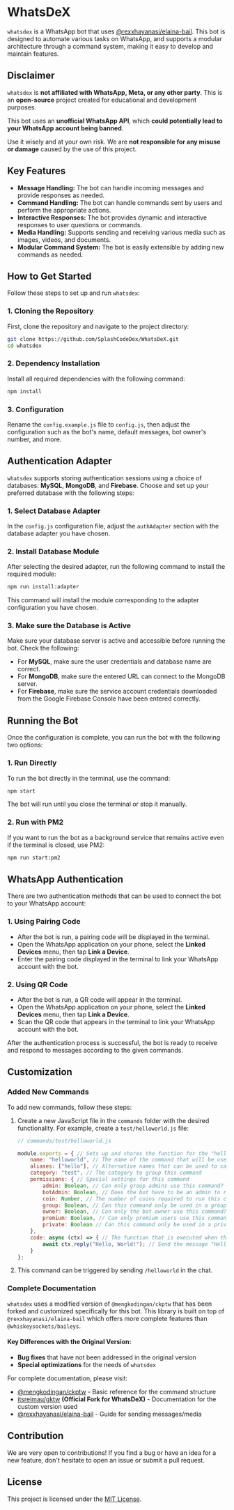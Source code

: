 # WhatsDeX

`whatsdex` is a WhatsApp bot that uses [@rexxhayanasi/elaina-bail](https://www.npmjs.com/package/@rexxhayanasi/elaina-bail). This bot is designed to automate various tasks on WhatsApp, and supports a modular architecture through a command system, making it easy to develop and maintain features.

## Disclaimer

`whatsdex` is **not affiliated with WhatsApp, Meta, or any other party**. This is an **open-source** project created for educational and development purposes.

This bot uses an **unofficial WhatsApp API**, which **could potentially lead to your WhatsApp account being banned**.

Use it wisely and at your own risk. We are **not responsible for any misuse or damage** caused by the use of this project.

## Key Features

- **Message Handling:** The bot can handle incoming messages and provide responses as needed.
- **Command Handling:** The bot can handle commands sent by users and perform the appropriate actions.
- **Interactive Responses:** The bot provides dynamic and interactive responses to user questions or commands.
- **Media Handling:** Supports sending and receiving various media such as images, videos, and documents.
- **Modular Command System:** The bot is easily extensible by adding new commands as needed.

## How to Get Started

Follow these steps to set up and run `whatsdex`:

### 1. Cloning the Repository

First, clone the repository and navigate to the project directory:

```bash
git clone https://github.com/SplashCodeDex/WhatsDeX.git
cd whatsdex
```

### 2. Dependency Installation

Install all required dependencies with the following command:

```bash
npm install
```

### 3. Configuration

Rename the `config.example.js` file to `config.js`, then adjust the configuration such as the bot's name, default messages, bot owner's number, and more.

## Authentication Adapter

`whatsdex` supports storing authentication sessions using a choice of databases: **MySQL**, **MongoDB**, and **Firebase**. Choose and set up your preferred database with the following steps:

### 1. Select Database Adapter

In the `config.js` configuration file, adjust the `authAdapter` section with the database adapter you have chosen.

### 2. Install Database Module

After selecting the desired adapter, run the following command to install the required module:

```bash
npm run install:adapter
```

This command will install the module corresponding to the adapter configuration you have chosen.

### 3. Make sure the Database is Active

Make sure your database server is active and accessible before running the bot. Check the following:

- For **MySQL**, make sure the user credentials and database name are correct.
- For **MongoDB**, make sure the entered URL can connect to the MongoDB server.
- For **Firebase**, make sure the service account credentials downloaded from the Google Firebase Console have been entered correctly.

## Running the Bot

Once the configuration is complete, you can run the bot with the following two options:

### 1. Run Directly

To run the bot directly in the terminal, use the command:

```bash
npm start
```

The bot will run until you close the terminal or stop it manually.

### 2. Run with PM2

If you want to run the bot as a background service that remains active even if the terminal is closed, use PM2:

```bash
npm run start:pm2
```

## WhatsApp Authentication

There are two authentication methods that can be used to connect the bot to your WhatsApp account:

### 1. Using Pairing Code

- After the bot is run, a pairing code will be displayed in the terminal.
- Open the WhatsApp application on your phone, select the **Linked Devices** menu, then tap **Link a Device**.
- Enter the pairing code displayed in the terminal to link your WhatsApp account with the bot.

### 2. Using QR Code

- After the bot is run, a QR code will appear in the terminal.
- Open the WhatsApp application on your phone, select the **Linked Devices** menu, then tap **Link a Device**.
- Scan the QR code that appears in the terminal to link your WhatsApp account with the bot.

After the authentication process is successful, the bot is ready to receive and respond to messages according to the given commands.

## Customization

### Added New Commands

To add new commands, follow these steps:

1. Create a new JavaScript file in the `commands` folder with the desired functionality. For example, create a `test/helloworld.js` file:

   ```javascript
   // commands/test/helloworld.js

   module.exports = { // Sets up and shares the function for the "helloworld" command
       name: "helloworld", // The name of the command that will be used by the user
       aliases: ["hello"], // Alternative names that can be used to call this command
       category: "test", // The category to group this command
       permissions: { // Special settings for this command
           admin: Boolean, // Can only group admins use this command? (true/false)
           botAdmin: Boolean, // Does the bot have to be an admin to run this command? (true/false)
           coin: Number, // The number of coins required to run this command
           group: Boolean, // Can this command only be used in a group? (true/false)
           owner: Boolean, // Can only the bot owner use this command? (true/false)
           premium: Boolean, // Can only premium users use this command? (true/false)
           private: Boolean // Can this command only be used in a private chat? (true/false)
       },
       code: async (ctx) => { // The function that is executed when this command is called
           await ctx.reply("Hello, World!"); // Send the message "Hello, World!" to the user
       }
   };
   ```

2. This command can be triggered by sending `/helloworld` in the chat.

### Complete Documentation

`whatsdex` uses a modified version of `@mengkodingan/ckptw` that has been forked and customized specifically for this bot. This library is built on top of `@rexxhayanasi/elaina-bail` which offers more complete features than `@whiskeysockets/baileys`.

#### Key Differences with the Original Version:

- **Bug fixes** that have not been addressed in the original version
- **Special optimizations** for the needs of `whatsdex`

For complete documentation, please visit:

- [@mengkodingan/ckptw](https://www.npmjs.com/package/@mengkodingan/ckptw) - Basic reference for the command structure
- [itsreimau/gktw](https://github.com/SplashCodeDex/gktw) **(Official Fork for WhatsDeX)** - Documentation for the custom version used
- [@rexxhayanasi/elaina-bail](https://www.npmjs.com/package/@rexxhayanasi/elaina-bail) - Guide for sending messages/media

## Contribution

We are very open to contributions! If you find a bug or have an idea for a new feature, don't hesitate to open an issue or submit a pull request.

## License

This project is licensed under the [MIT License](LICENSE).
